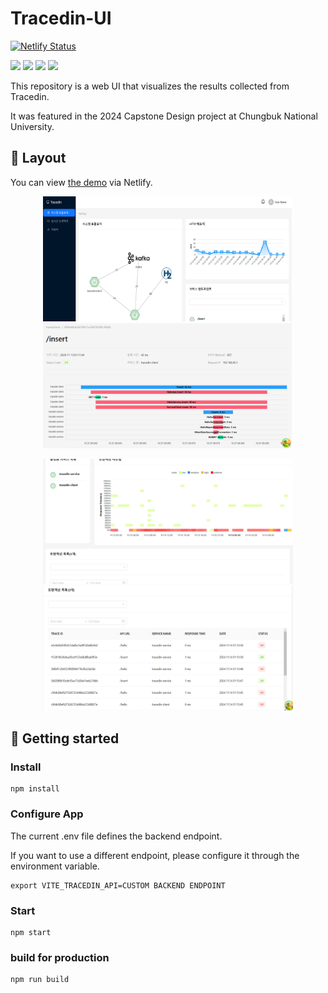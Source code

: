 # Tracedin-UI
[![Netlify Status](https://api.netlify.com/api/v1/badges/c4691709-edc5-4996-bbe9-2f9a84037340/deploy-status)](https://app.netlify.com/sites/tracedin/deploys)

<img src="https://img.shields.io/badge/react-61DAFB?style=for-the-badge&logo=react&logoColor=white">
<img src="https://img.shields.io/badge/react query-FF4154?style=for-the-badge&logo=react query&logoColor=white">
<img src="https://img.shields.io/badge/ant design-0170FE?style=for-the-badge&logo=ant design&logoColor=white">
<img src="https://img.shields.io/badge/axios-5A29E4?style=for-the-badge&logo=axios&logoColor=white">

This repository is a web UI that visualizes the results collected from Tracedin.

It was featured in the 2024 Capstone Design project at Chungbuk National University.

## 🎨 Layout

You can view [the demo](https://tracedin.netlify.app/) via Netlify.

<p align="center">
    <img src=".github/readme/system-toplogy.png" alt="Image Example" width="400px" height='200px'>
    <img src=".github/readme/tx-timeline.png" alt="Image Example" width="400px" height='200px'>
</p>
<p align="center">
    <img src=".github/readme/heatmap.png" alt="Image Example" width="400px" height='200px'>
    <img src=".github/readme/tx-list.png" alt="Image Example" width="400px" height='200px'>
</p>


## 🚀 Getting started

### Install
```shell
npm install
```

### Configure App
The current .env file defines the backend endpoint.

If you want to use a different endpoint, please configure it through the environment variable.
```shell
export VITE_TRACEDIN_API=CUSTOM BACKEND ENDPOINT
```

### Start
```shell
npm start
```
### build for production
```shell
npm run build
```
